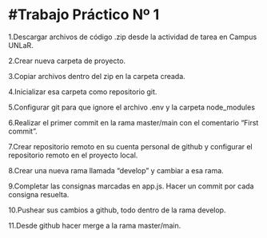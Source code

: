 # #Trabajo Práctico Nº 1

1.Descargar archivos de código .zip desde la actividad de tarea en Campus UNLaR.

2.Crear nueva carpeta de proyecto.

3.Copiar archivos dentro del zip en la carpeta creada.

4.Inicializar esa carpeta como repositorio git.

5.Configurar git para que ignore el archivo .env y la carpeta node_modules

6.Realizar el primer commit en la rama master/main con el comentario “First commit”.

7.Crear repositorio remoto en su cuenta personal de github y configurar el repositorio remoto en el proyecto local.

8.Crear una nueva rama llamada “develop” y cambiar a esa rama.

9.Completar las consignas marcadas en app.js. Hacer un commit por cada consigna resuelta.

10.Pushear sus cambios a github, todo dentro de la rama develop.

11.Desde github hacer merge a la rama master/main.
